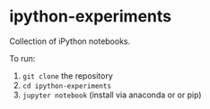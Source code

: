 # ipython-experiments
Collection of iPython notebooks.

To run:
1) `git clone` the repository
2) `cd ipython-experiments`
3) `jupyter notebook` (install via anaconda or or pip)
